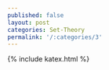 ```yaml
---
published: false
layout: post
categories: Set-Theory
permalink: '/:categories/3'
---
```

{% include katex.html %}